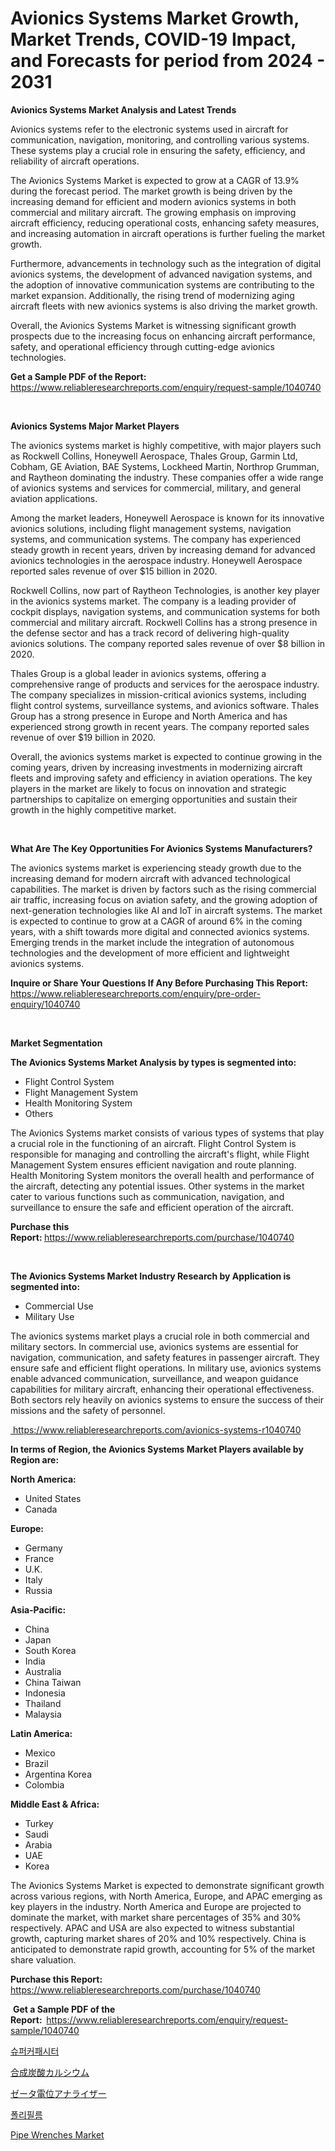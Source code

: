 <p><h1>Avionics Systems Market Growth, Market Trends, COVID-19 Impact, and Forecasts for period from 2024 - 2031</h1></p><p><strong>Avionics Systems Market Analysis and Latest Trends</strong></p>
<p><p>Avionics systems refer to the electronic systems used in aircraft for communication, navigation, monitoring, and controlling various systems. These systems play a crucial role in ensuring the safety, efficiency, and reliability of aircraft operations.</p><p>The Avionics Systems Market is expected to grow at a CAGR of 13.9% during the forecast period. The market growth is being driven by the increasing demand for efficient and modern avionics systems in both commercial and military aircraft. The growing emphasis on improving aircraft efficiency, reducing operational costs, enhancing safety measures, and increasing automation in aircraft operations is further fueling the market growth.</p><p>Furthermore, advancements in technology such as the integration of digital avionics systems, the development of advanced navigation systems, and the adoption of innovative communication systems are contributing to the market expansion. Additionally, the rising trend of modernizing aging aircraft fleets with new avionics systems is also driving the market growth.</p><p>Overall, the Avionics Systems Market is witnessing significant growth prospects due to the increasing focus on enhancing aircraft performance, safety, and operational efficiency through cutting-edge avionics technologies.</p></p>
<p><strong>Get a Sample PDF of the Report:&nbsp;</strong> <a href="https://www.reliableresearchreports.com/enquiry/request-sample/1040740">https://www.reliableresearchreports.com/enquiry/request-sample/1040740</a></p>
<p>&nbsp;</p>
<p><strong>Avionics Systems Major Market Players</strong></p>
<p><p>The avionics systems market is highly competitive, with major players such as Rockwell Collins, Honeywell Aerospace, Thales Group, Garmin Ltd, Cobham, GE Aviation, BAE Systems, Lockheed Martin, Northrop Grumman, and Raytheon dominating the industry. These companies offer a wide range of avionics systems and services for commercial, military, and general aviation applications.</p><p>Among the market leaders, Honeywell Aerospace is known for its innovative avionics solutions, including flight management systems, navigation systems, and communication systems. The company has experienced steady growth in recent years, driven by increasing demand for advanced avionics technologies in the aerospace industry. Honeywell Aerospace reported sales revenue of over $15 billion in 2020.</p><p>Rockwell Collins, now part of Raytheon Technologies, is another key player in the avionics systems market. The company is a leading provider of cockpit displays, navigation systems, and communication systems for both commercial and military aircraft. Rockwell Collins has a strong presence in the defense sector and has a track record of delivering high-quality avionics solutions. The company reported sales revenue of over $8 billion in 2020.</p><p>Thales Group is a global leader in avionics systems, offering a comprehensive range of products and services for the aerospace industry. The company specializes in mission-critical avionics systems, including flight control systems, surveillance systems, and avionics software. Thales Group has a strong presence in Europe and North America and has experienced strong growth in recent years. The company reported sales revenue of over $19 billion in 2020.</p><p>Overall, the avionics systems market is expected to continue growing in the coming years, driven by increasing investments in modernizing aircraft fleets and improving safety and efficiency in aviation operations. The key players in the market are likely to focus on innovation and strategic partnerships to capitalize on emerging opportunities and sustain their growth in the highly competitive market.</p></p>
<p>&nbsp;</p>
<p><strong>What Are The Key Opportunities For Avionics Systems Manufacturers?</strong></p>
<p><p>The avionics systems market is experiencing steady growth due to the increasing demand for modern aircraft with advanced technological capabilities. The market is driven by factors such as the rising commercial air traffic, increasing focus on aviation safety, and the growing adoption of next-generation technologies like AI and IoT in aircraft systems. The market is expected to continue to grow at a CAGR of around 6% in the coming years, with a shift towards more digital and connected avionics systems. Emerging trends in the market include the integration of autonomous technologies and the development of more efficient and lightweight avionics systems.</p></p>
<p><strong>Inquire or Share Your Questions If Any Before Purchasing This Report:</strong> <a href="https://www.reliableresearchreports.com/enquiry/pre-order-enquiry/1040740">https://www.reliableresearchreports.com/enquiry/pre-order-enquiry/1040740</a></p>
<p>&nbsp;</p>
<p><strong>Market Segmentation</strong></p>
<p><strong>The Avionics Systems Market Analysis by types is segmented into:</strong></p>
<p><ul><li>Flight Control System</li><li>Flight Management System</li><li>Health Monitoring System</li><li>Others</li></ul></p>
<p><p>The Avionics Systems market consists of various types of systems that play a crucial role in the functioning of an aircraft. Flight Control System is responsible for managing and controlling the aircraft's flight, while Flight Management System ensures efficient navigation and route planning. Health Monitoring System monitors the overall health and performance of the aircraft, detecting any potential issues. Other systems in the market cater to various functions such as communication, navigation, and surveillance to ensure the safe and efficient operation of the aircraft.</p></p>
<p><strong>Purchase this Report:&nbsp;</strong><a href="https://www.reliableresearchreports.com/purchase/1040740">https://www.reliableresearchreports.com/purchase/1040740</a></p>
<p>&nbsp;</p>
<p><strong>The Avionics Systems Market Industry Research by Application is segmented into:</strong></p>
<p><ul><li>Commercial Use</li><li>Military Use</li></ul></p>
<p><p>The avionics systems market plays a crucial role in both commercial and military sectors. In commercial use, avionics systems are essential for navigation, communication, and safety features in passenger aircraft. They ensure safe and efficient flight operations. In military use, avionics systems enable advanced communication, surveillance, and weapon guidance capabilities for military aircraft, enhancing their operational effectiveness. Both sectors rely heavily on avionics systems to ensure the success of their missions and the safety of personnel.</p></p>
<p><a href="https://www.reliableresearchreports.com/avionics-systems-r1040740">&nbsp;https://www.reliableresearchreports.com/avionics-systems-r1040740</a></p>
<p><strong>In terms of Region, the Avionics Systems Market Players available by Region are:</strong></p>
<p>
    <p> <strong> North America: </strong>
        <ul>
            <li>United States</li>
            <li>Canada</li>
        </ul>
        </p> 
    <p> <strong> Europe: </strong>
        <ul>
            <li>Germany</li>
            <li>France</li>
            <li>U.K.</li>
            <li>Italy</li>
            <li>Russia</li>
        </ul>
        </p> 
    <p> <strong> Asia-Pacific: </strong>
        <ul>
            <li>China</li>
            <li>Japan</li>
            <li>South Korea</li>
            <li>India</li>
            <li>Australia</li>
            <li>China Taiwan</li>
            <li>Indonesia</li>
            <li>Thailand</li>
            <li>Malaysia</li>
        </ul>
        </p> 
    <p> <strong> Latin America: </strong>
        <ul>
            <li>Mexico</li>
            <li>Brazil</li>
            <li>Argentina Korea</li>
            <li>Colombia</li>
        </ul>
        </p> 
    <p> <strong> Middle East & Africa: </strong>
        <ul>
            <li>Turkey</li>
            <li>Saudi</li>
            <li>Arabia</li>
            <li>UAE</li>
            <li>Korea</li>
        </ul>
    </p>
    </p>
<p><p>The Avionics Systems Market is expected to demonstrate significant growth across various regions, with North America, Europe, and APAC emerging as key players in the industry. North America and Europe are projected to dominate the market, with market share percentages of 35% and 30% respectively. APAC and USA are also expected to witness substantial growth, capturing market shares of 20% and 10% respectively. China is anticipated to demonstrate rapid growth, accounting for 5% of the market share valuation.</p></p>
<p><strong>Purchase this Report: </strong><a href="https://www.reliableresearchreports.com/purchase/1040740">https://www.reliableresearchreports.com/purchase/1040740</a></p>
<p>&nbsp;<strong>Get a Sample PDF of the Report:&nbsp;&nbsp;</strong><a href="https://www.reliableresearchreports.com/enquiry/request-sample/1040740">https://www.reliableresearchreports.com/enquiry/request-sample/1040740</a></p>
<p><strong></strong></p>
<p><p><a href="https://medium.com/@fabiancobuc20222022/%EC%88%98%ED%8D%BC%EC%BB%A4%ED%8C%A8%EC%8B%9C%ED%84%B0-%EC%8B%9C%EC%9E%A5-%EA%B7%9C%EB%AA%A8-%EB%B0%8F-%EC%8B%9C%EC%9E%A5-%EB%8F%99%ED%96%A5-2024%EB%85%84%EB%B6%80%ED%84%B0-2031%EB%85%84%EA%B9%8C%EC%A7%80%EC%9D%98-%EC%A0%84%EB%B0%98%EC%A0%81%EC%9D%B8-%EC%82%B0%EC%97%85-%EA%B0%9C%EC%9A%94-6714d70de9fb">슈퍼커패시터</a></p><p><a href="https://medium.com/@edwards13jessica/%E5%90%88%E6%88%90%E7%82%AD%E9%85%B8%E3%82%AB%E3%83%AB%E3%82%B7%E3%82%A6%E3%83%A0%E5%B8%82%E5%A0%B4-%E5%B8%82%E5%A0%B4%E3%82%B7%E3%82%A7%E3%82%A2-%E5%B8%82%E5%A0%B4%E5%8B%95%E5%90%91-%E3%81%8A%E3%82%88%E3%81%B3%E5%B0%86%E6%9D%A5%E3%81%AE%E6%88%90%E9%95%B7%E3%82%92%E6%8E%A2%E3%82%8B-88641df96269">合成炭酸カルシウム</a></p><p><a href="https://medium.com/@redsalmon1949/%E3%82%BC%E3%83%BC%E3%82%BF%E3%83%9D%E3%83%86%E3%83%B3%E3%82%B7%E3%83%A3%E3%83%AB%E3%82%A2%E3%83%8A%E3%83%A9%E3%82%A4%E3%82%B6%E3%83%BC%E5%B8%82%E5%A0%B4%E3%81%AE%E5%B1%95%E6%9C%9B-%E6%A5%AD%E7%95%8C%E3%81%AE%E6%A6%82%E8%A6%81%E3%81%A8%E4%BA%88%E6%B8%AC-2024%E5%B9%B4%E3%81%8B%E3%82%892031%E5%B9%B4-32f1a3a5c380">ゼータ電位アナライザー</a></p><p><a href="https://medium.com/@codinchelcea2022/%ED%8F%B4%EB%A6%AC%ED%95%84%EB%A6%84-%EC%8B%9C%EC%9E%A5-%EB%8F%99%ED%96%A5-%EB%B0%8F-%EC%8B%9C%EC%9E%A5-%EB%B6%84%EC%84%9D%EC%9D%80-2024-2031%EB%85%84-%EA%B8%B0%EA%B0%84%EC%9D%84-%EC%98%88%EC%B8%A1%ED%96%88%EC%8A%B5%EB%8B%88%EB%8B%A4-87336ef856eb">폴리필름</a></p><p><a href="https://github.com/Angelnienowdseej3e45z3p8c/Market-Research-Report-List-2/blob/main/pipe-wrenches-market.md">Pipe Wrenches Market</a></p></p>